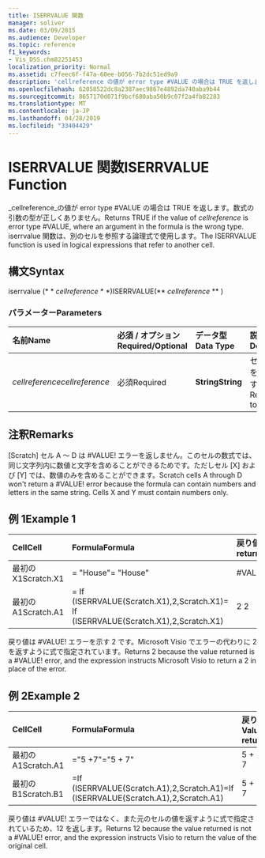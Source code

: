 ```yaml
---
title: ISERRVALUE 関数
manager: soliver
ms.date: 03/09/2015
ms.audience: Developer
ms.topic: reference
f1_keywords:
- Vis_DSS.chm82251453
localization_priority: Normal
ms.assetid: c7feec6f-f47a-60ee-b056-7b2dc51ed9a9
description: 'cellreference の値が error type #VALUE の場合は TRUE を返します。数式の引数の型が正しくありません。 iserrvalue 関数は、別のセルを参照する論理式で使用します。'
ms.openlocfilehash: 62058522dc8a2387aec9867e4892da740aba9b44
ms.sourcegitcommit: 8657170d071f9bcf680aba50b9c07f2a4fb82283
ms.translationtype: MT
ms.contentlocale: ja-JP
ms.lasthandoff: 04/28/2019
ms.locfileid: "33404429"
---
```

# <a name="iserrvalue-function"></a><span data-ttu-id="522ce-104">ISERRVALUE 関数</span><span class="sxs-lookup"><span data-stu-id="522ce-104">ISERRVALUE Function</span></span>

<span data-ttu-id="522ce-105">_cellreference_の値が error type #VALUE の場合は TRUE を返します。数式の引数の型が正しくありません。</span><span class="sxs-lookup"><span data-stu-id="522ce-105">Returns TRUE if the value of  _cellreference_ is error type #VALUE, where an argument in the formula is the wrong type.</span></span> <span data-ttu-id="522ce-106">iserrvalue 関数は、別のセルを参照する論理式で使用します。</span><span class="sxs-lookup"><span data-stu-id="522ce-106">The ISERRVALUE function is used in logical expressions that refer to another cell.</span></span> 
  
## <a name="syntax"></a><span data-ttu-id="522ce-107">構文</span><span class="sxs-lookup"><span data-stu-id="522ce-107">Syntax</span></span>

<span data-ttu-id="522ce-108">iserrvalue (\* \* *cellreference* \* \*)</span><span class="sxs-lookup"><span data-stu-id="522ce-108">ISERRVALUE(\*\* *cellreference* \*\* )</span></span> 
  
### <a name="parameters"></a><span data-ttu-id="522ce-109">パラメーター</span><span class="sxs-lookup"><span data-stu-id="522ce-109">Parameters</span></span>

|<span data-ttu-id="522ce-110">**名前**</span><span class="sxs-lookup"><span data-stu-id="522ce-110">**Name**</span></span>|<span data-ttu-id="522ce-111">**必須 / オプション**</span><span class="sxs-lookup"><span data-stu-id="522ce-111">**Required/Optional**</span></span>|<span data-ttu-id="522ce-112">**データ型**</span><span class="sxs-lookup"><span data-stu-id="522ce-112">**Data Type**</span></span>|<span data-ttu-id="522ce-113">**説明**</span><span class="sxs-lookup"><span data-stu-id="522ce-113">**Description**</span></span>|
|:-----|:-----|:-----|:-----|
| <span data-ttu-id="522ce-114">_cellreference_</span><span class="sxs-lookup"><span data-stu-id="522ce-114">_cellreference_</span></span> <br/> |<span data-ttu-id="522ce-115">必須</span><span class="sxs-lookup"><span data-stu-id="522ce-115">Required</span></span>  <br/> |<span data-ttu-id="522ce-116">**String**</span><span class="sxs-lookup"><span data-stu-id="522ce-116">**String**</span></span> <br/> |<span data-ttu-id="522ce-117">セルの参照を指定します。</span><span class="sxs-lookup"><span data-stu-id="522ce-117">Reference to a cell.</span></span>  <br/> |
   
## <a name="remarks"></a><span data-ttu-id="522ce-118">注釈</span><span class="sxs-lookup"><span data-stu-id="522ce-118">Remarks</span></span>

<span data-ttu-id="522ce-p103">[Scratch] セル A ～ D は #VALUE! エラーを返しません。このセルの数式では、同じ文字列内に数値と文字を含めることができるためです。ただしセル [X] および [Y] では、数値のみを含めることができます。</span><span class="sxs-lookup"><span data-stu-id="522ce-p103">Scratch cells A through D won't return a #VALUE! error because the formula can contain numbers and letters in the same string. Cells X and Y must contain numbers only.</span></span> 
  
## <a name="example-1"></a><span data-ttu-id="522ce-122">例 1</span><span class="sxs-lookup"><span data-stu-id="522ce-122">Example 1</span></span>

|<span data-ttu-id="522ce-123">**Cell**</span><span class="sxs-lookup"><span data-stu-id="522ce-123">**Cell**</span></span>|<span data-ttu-id="522ce-124">**Formula**</span><span class="sxs-lookup"><span data-stu-id="522ce-124">**Formula**</span></span>|<span data-ttu-id="522ce-125">**戻り値**</span><span class="sxs-lookup"><span data-stu-id="522ce-125">**Value returned**</span></span>|
|:-----|:-----|:-----|
|<span data-ttu-id="522ce-126">最初の X1</span><span class="sxs-lookup"><span data-stu-id="522ce-126">Scratch.X1</span></span>  <br/> |<span data-ttu-id="522ce-127">= "House"</span><span class="sxs-lookup"><span data-stu-id="522ce-127">= "House"</span></span>  <br/> |<span data-ttu-id="522ce-128">#VALUE!</span><span class="sxs-lookup"><span data-stu-id="522ce-128">#VALUE!</span></span>  <br/> |
|<span data-ttu-id="522ce-129">最初の A1</span><span class="sxs-lookup"><span data-stu-id="522ce-129">Scratch.A1</span></span>  <br/> |<span data-ttu-id="522ce-130">= If (ISERRVALUE(Scratch.X1),2,Scratch.X1)</span><span class="sxs-lookup"><span data-stu-id="522ce-130">= If (ISERRVALUE(Scratch.X1),2,Scratch.X1)</span></span>  <br/> |<span data-ttu-id="522ce-131">2 </span><span class="sxs-lookup"><span data-stu-id="522ce-131">2</span></span>  <br/> |
   
<span data-ttu-id="522ce-p104">戻り値は #VALUE! エラーを示す 2 です。Microsoft Visio でエラーの代わりに 2 を返すように式で指定されています。</span><span class="sxs-lookup"><span data-stu-id="522ce-p104">Returns 2 because the value returned is a #VALUE! error, and the expression instructs Microsoft Visio to return a 2 in place of the error.</span></span>
  
## <a name="example-2"></a><span data-ttu-id="522ce-134">例 2</span><span class="sxs-lookup"><span data-stu-id="522ce-134">Example 2</span></span>

|<span data-ttu-id="522ce-135">**Cell**</span><span class="sxs-lookup"><span data-stu-id="522ce-135">**Cell**</span></span>|<span data-ttu-id="522ce-136">**Formula**</span><span class="sxs-lookup"><span data-stu-id="522ce-136">**Formula**</span></span>|<span data-ttu-id="522ce-137">**戻り値**</span><span class="sxs-lookup"><span data-stu-id="522ce-137">**Value returned**</span></span>|
|:-----|:-----|:-----|
|<span data-ttu-id="522ce-138">最初の A1</span><span class="sxs-lookup"><span data-stu-id="522ce-138">Scratch.A1</span></span>  <br/> |<span data-ttu-id="522ce-139">="5 +7"</span><span class="sxs-lookup"><span data-stu-id="522ce-139">="5 + 7"</span></span>  <br/> |<span data-ttu-id="522ce-140">5 + 7</span><span class="sxs-lookup"><span data-stu-id="522ce-140">5 + 7</span></span>  <br/> |
|<span data-ttu-id="522ce-141">最初の B1</span><span class="sxs-lookup"><span data-stu-id="522ce-141">Scratch.B1</span></span>  <br/> |<span data-ttu-id="522ce-142">=If (ISERRVALUE(Scratch.A1),2,Scratch.A1)</span><span class="sxs-lookup"><span data-stu-id="522ce-142">=If (ISERRVALUE(Scratch.A1),2,Scratch.A1)</span></span>  <br/> |<span data-ttu-id="522ce-143">5 + 7</span><span class="sxs-lookup"><span data-stu-id="522ce-143">5 + 7</span></span>  <br/> |
   
<span data-ttu-id="522ce-p105">戻り値は #VALUE! エラーではなく、また元のセルの値を返すように式で指定されているため、12 を返します。</span><span class="sxs-lookup"><span data-stu-id="522ce-p105">Returns 12 because the value returned is not a #VALUE! error, and the expression instructs Visio to return the value of the original cell.</span></span>
  

